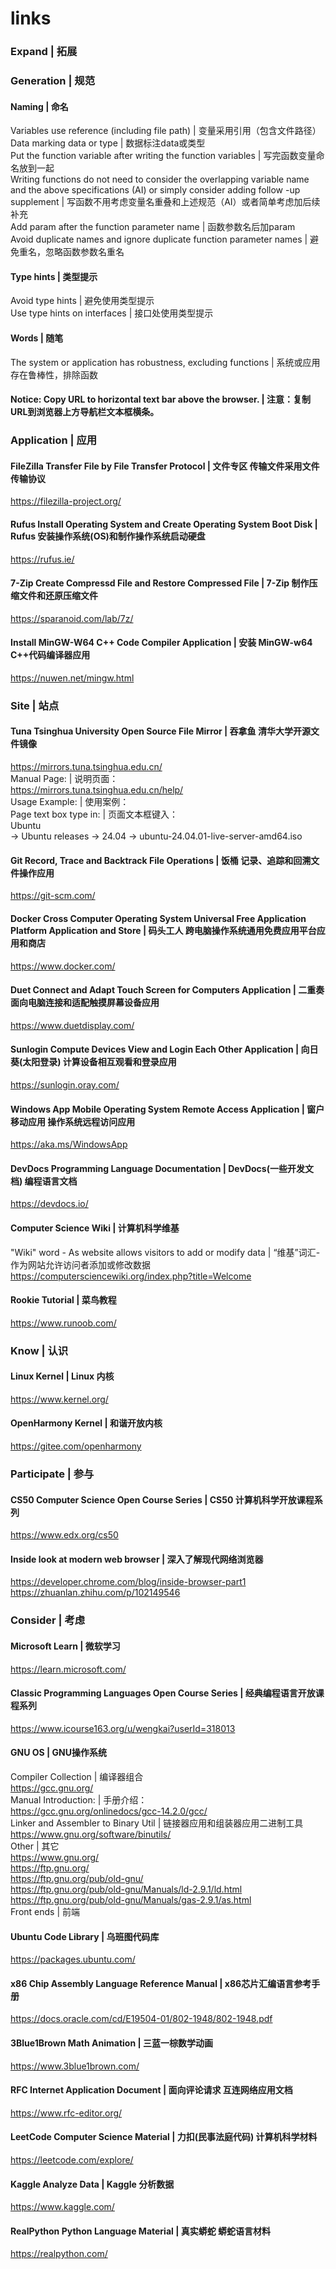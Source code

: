 # links
### Expand | 拓展  

### Generation | 规范  
#### Naming | 命名  
Variables use reference (including file path) | 变量采用引用（包含文件路径）  
Data marking data or type | 数据标注data或类型  
Put the function variable after writing the function variables | 写完函数变量命名放到一起  
Writing functions do not need to consider the overlapping variable name and the above specifications (AI) or simply consider adding follow -up supplement | 写函数不用考虑变量名重叠和上述规范（AI）或者简单考虑加后续补充  
Add param after the function parameter name | 函数参数名后加param  
Avoid duplicate names and ignore duplicate function parameter names | 避免重名，忽略函数参数名重名  

#### Type hints | 类型提示  
Avoid type hints | 避免使用类型提示  
Use type hints on interfaces | 接口处使用类型提示  

#### Words | 随笔
The system or application has robustness, excluding functions | 系统或应用存在鲁棒性，排除函数  

#### Notice: Copy URL to horizontal text bar above the browser. | 注意：复制URL到浏览器上方导航栏文本框横条。

### Application | 应用  
#### FileZilla Transfer File by File Transfer Protocol | 文件专区 传输文件采用文件传输协议  
https://filezilla-project.org/

#### Rufus Install Operating System and Create Operating System Boot Disk | Rufus 安装操作系统(OS)和制作操作系统启动硬盘  
https://rufus.ie/  

#### 7-Zip Create Compressd File and Restore Compressed File | 7-Zip 制作压缩文件和还原压缩文件  
https://sparanoid.com/lab/7z/  

#### Install MinGW-W64 C++ Code Compiler Application | 安装 MinGW-w64 C++代码编译器应用  
https://nuwen.net/mingw.html  

### Site | 站点
#### Tuna Tsinghua University Open Source File Mirror | 吞拿鱼 清华大学开源文件镜像  
https://mirrors.tuna.tsinghua.edu.cn/  
Manual Page: | 说明页面：  
https://mirrors.tuna.tsinghua.edu.cn/help/   
Usage Example: | 使用案例：  
Page text box type in: | 页面文本框键入：  
Ubuntu  
-> Ubuntu releases -> 24.04 -> ubuntu-24.04.01-live-server-amd64.iso  

#### Git Record, Trace and Backtrack File Operations  | 饭桶 记录、追踪和回溯文件操作应用  
https://git-scm.com/  

#### Docker Cross Computer Operating System Universal Free Application Platform Application and Store | 码头工人 跨电脑操作系统通用免费应用平台应用和商店  
https://www.docker.com/  

#### Duet Connect and Adapt Touch Screen for Computers Application | 二重奏 面向电脑连接和适配触摸屏幕设备应用  
https://www.duetdisplay.com/   

#### Sunlogin Compute Devices View and Login Each Other Application | 向日葵(太阳登录) 计算设备相互观看和登录应用  
https://sunlogin.oray.com/  

#### Windows App Mobile Operating System Remote Access Application | 窗户移动应用 操作系统远程访问应用  
https://aka.ms/WindowsApp  

#### DevDocs Programming Language Documentation | DevDocs(一些开发文档) 编程语言文档  
https://devdocs.io/  

#### Computer Science Wiki | 计算机科学维基  
"Wiki" word - As website allows visitors to add or modify data | “维基”词汇-作为网站允许访问者添加或修改数据  
https://computersciencewiki.org/index.php?title=Welcome  

#### Rookie Tutorial | 菜鸟教程  
https://www.runoob.com/  

### Know | 认识
#### Linux Kernel | Linux 内核  
https://www.kernel.org/  

#### OpenHarmony Kernel | 和谐开放内核  
https://gitee.com/openharmony  

### Participate | 参与  
#### CS50 Computer Science Open Course Series | CS50 计算机科学开放课程系列
https://www.edx.org/cs50  

#### Inside look at modern web browser | 深入了解现代网络浏览器
https://developer.chrome.com/blog/inside-browser-part1  
https://zhuanlan.zhihu.com/p/102149546  

### Consider | 考虑
#### Microsoft Learn | 微软学习  
https://learn.microsoft.com/  

#### Classic Programming Languages Open Course Series | 经典编程语言开放课程系列
https://www.icourse163.org/u/wengkai?userId=318013

#### GNU OS | GNU操作系统
Compiler Collection | 编译器组合  
https://gcc.gnu.org/  
Manual Introduction: | 手册介绍：  
https://gcc.gnu.org/onlinedocs/gcc-14.2.0/gcc/  
Linker and Assembler to Binary Util | 链接器应用和组装器应用二进制工具  
https://www.gnu.org/software/binutils/  
Other | 其它  
https://www.gnu.org/  
https://ftp.gnu.org/  
https://ftp.gnu.org/pub/old-gnu/  
https://ftp.gnu.org/pub/old-gnu/Manuals/ld-2.9.1/ld.html  
https://ftp.gnu.org/pub/old-gnu/Manuals/gas-2.9.1/as.html  
Front ends | 前端  

#### Ubuntu Code Library | 乌班图代码库  
https://packages.ubuntu.com/  

#### x86 Chip Assembly Language Reference Manual | x86芯片汇编语言参考手册  
https://docs.oracle.com/cd/E19504-01/802-1948/802-1948.pdf  

#### 3Blue1Brown Math Animation | 三蓝一棕数学动画  
https://www.3blue1brown.com/  

#### RFC Internet Application Document | 面向评论请求 互连网络应用文档  
https://www.rfc-editor.org/  

#### LeetCode Computer Science Material | 力扣(民事法庭代码) 计算机科学材料  
https://leetcode.com/explore/  

#### Kaggle Analyze Data | Kaggle 分析数据  
https://www.kaggle.com/  

#### RealPython Python Language Material | 真实蟒蛇 蟒蛇语言材料  
https://realpython.com/  
